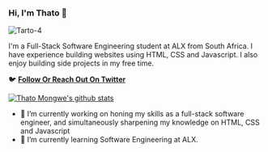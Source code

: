 ### Hi, I'm Thato 👋

<p align="left"> <img src="https://komarev.com/ghpvc/?username=Tarto-4rf4r341re31r4ff4 r4&label=Profile%20views&color=0e75b6&style=flat" alt="Tarto-4" /> </p>


I'm a Full-Stack Software Engineering student at ALX from South Africa. I have experience building websites using HTML, CSS and Javascript. I also enjoy building side projects in my free time.

🐦 **[Follow Or Reach Out On Twitter](https://twitter.com/THATOMongwe4)**<br/>

[![Thato Mongwe's github stats](https://github-readme-stats.vercel.app/api?username=Tarto-4&count_private=true&show_icons=true&hide=contribs,issues)](https://github.com/anuraghazra/github-readme-stats)

- 🔭 I’m currently working on honing my skills as a full-stack software engineer, and simultaneously sharpening my knowledge on HTML, CSS and Javascript 
- 🌱 I’m currently learning Software Engineering at ALX.
